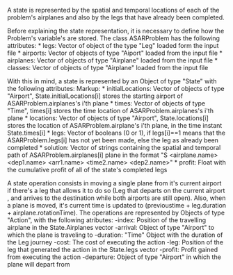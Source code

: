 A state is represented by the spatial and temporal locations of each of the problem's airplanes and also by the legs that have already been completed.

Before explaining the state representation, it is necessary to define how the Problem's variable's are stored. The class ASARProblem has the following attributes:
	* legs: Vector of object of the type "Leg" loaded form the input file
	* airports: Vector of objects of type "Aiport" loaded from the input file
	* airplanes: Vector of objects of type "Airplane" loaded from the input file
    * classes: Vector of objects of type "Airplane" loaded from the input file

With this in mind, a state is represented by an Object of type "State" with the following attributes:
Markup:    * initialLocations: Vector of objects of type "Airport", State.initialLocations[i] stores the starting airport of ASARProblem.airplanes's i'th plane
    * times: Vector of objects of type "Time", times[i] stores the time location of ASARProblem.airplanes's i'th plane
    * locations: Vector of objects of type "Airport", State.locations[i] stores the location of ASARProblem.airplane's i'th plane, in the time instant State.times[i]
    * legs: Vector of booleans (0 or 1), if legs[i]==1 means that the ASARProblem.legs[i] has not yet been made, else the leg as already been completed
    * solution: Vector of strings containing the spatial and temporal path of ASARProblem.airplanes[i] plane in the format "S <airplane.name> <time1> <dep1.name> <arr1.name> <time2.name> <dep2.name>"
    * profit: Float with the cumulative profit of all of the state's completed legs

A state operation consists in moving a single plane from it's current airport if there's a leg that allows it to do so (Leg that departs on the current airport , and arrives to the destination while both airports are still open). Also, when a plane is moved, it's current time is updated to (previoustime + leg.duration + airplane.rotationTime). The operations are represented by Objects of type "Action", with the following atributes:
    -index: Position of the travelling airplane in the State.Airplanes vector
    -arrival: Object of type "Airport" to which the plane is traveling to
    -duration: "Time" Object with the duration of the Leg journey
    -cost: The cost of executing the action
    -leg: Position of the leg that generated the action in the State.legs vector
    -profit: Profit gained from executing the action
    -departure: Object of type "Airport" in which the plane will depart from